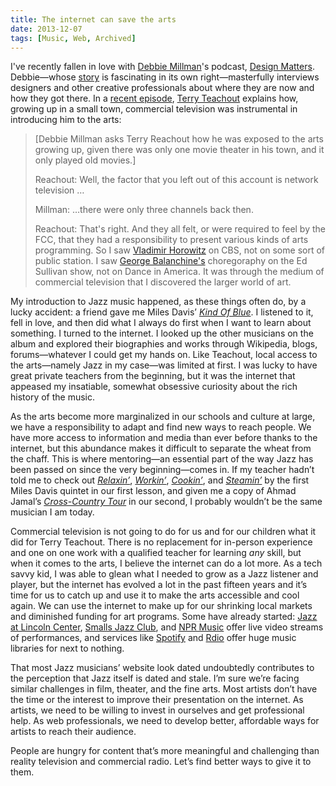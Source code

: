 ```yaml
---
title: The internet can save the arts
date: 2013-12-07
tags: [Music, Web, Archived]
---
```


I've recently fallen in love with [Debbie Millman](http://debbiemillman.com/)'s podcast, [Design Matters](http://observermedia.designobserver.com/show_designmatters.html). Debbie—whose [story](http://thegreatdiscontent.com/debbie-millman) is fascinating in its own right—masterfully interviews designers and other creative professionals about where they are now and how they got there. In a [recent episode](http://observermedia.designobserver.com/audio/terry-teachout/38216/), [Terry Teachout](http://en.wikipedia.org/wiki/Terry_Teachout) explains how, growing up in a small town, commercial television was instrumental in introducing him to the arts:

> [Debbie Millman asks Terry Reachout how he was exposed to the arts growing up, given there was only one movie theater in his town, and it only played old movies.]
> 
> <span class="quote-speaker">Reachout:</span> Well, the factor that you left out of this account is network television&nbsp;&hellip;
> 
> <span class="quote-speaker">Millman:</span> &hellip;there were only three channels back then.
> 
> <span class="quote-speaker">Reachout:</span> That's right. And they all felt, or were required to feel by the FCC, that they had a responsibility to present various kinds of arts programming. So I saw [Vladimir Horowitz][9675-001] on CBS, not on some sort of public station. I saw [George Balanchine's][9675-002] choregoraphy on the Ed Sullivan show, not on Dance in America. It was through the medium of commercial television that I discovered the larger world of art.

My introduction to Jazz music happened, as these things often do, by a lucky accident: a friend gave me Miles Davis’ *[Kind Of Blue][9002-001]*. I listened to it, fell in love, and then did what I always do first when I want to learn about something. I turned to the internet. I looked up the other musicians on the album and explored their biographies and works through Wikipedia, blogs, forums—whatever I could get my hands on. Like Teachout, local access to the arts—namely Jazz in my case—was limited at first. I was lucky to have great private teachers from the beginning, but it was the internet that appeased my insatiable, somewhat obsessive curiosity about the rich history of the music. 

As the arts become more marginalized in our schools and culture at large, we have a responsibility to adapt and find new ways to reach people. We have more access to information and media than ever before thanks to the internet, but this abundance makes it difficult to separate the wheat from the chaff. This is where mentoring—an essential part of the way Jazz has been passed on since the very beginning—comes in. If my teacher hadn’t told me to check out *[Relaxin’][9002-002]*, *[Workin’][9002-003]*, *[Cookin’][9002-004]*, and *[Steamin’][9002-005]* by the first Miles Davis quintet in our first lesson, and given me a copy of Ahmad Jamal’s *[Cross-Country Tour][9002-006]* in our second, I probably wouldn’t be the same musician I am today. 

Commercial television is not going to do for us and for our children what it did for Terry Teachout. There is no replacement for in-person experience and one on one work with a qualified teacher for learning *any* skill, but when it comes to the arts, I believe the internet can do a lot more. As a tech savvy kid, I was able to glean what I needed to grow as a Jazz listener and player, but the internet has evolved a lot in the past fifteen years and it’s time for us to catch up and use it to make the arts accessible and cool again. We can use the internet to make up for our shrinking local markets and diminished funding for art programs. Some have already started: [Jazz at Lincoln Center](http://jalc.org), [Smalls Jazz Club](http://smallsjazzclub.com/), and [NPR Music](http://www.npr.org/series/live-in-concert/) offer live video streams of performances, and services like [Spotify](http://spotify.com) and [Rdio](http://rdio.com) offer huge music libraries for next to nothing.

That most Jazz musicians’ website look dated undoubtedly contributes to the perception that Jazz itself is dated and stale. I’m sure we’re facing similar challenges in film, theater, and the fine arts. Most artists don’t have the time or the interest to improve their presentation on the internet. As artists, we need to be willing to invest in ourselves and get professional help. As web professionals, we need to develop better, affordable ways for artists to reach their audience. 

People are hungry for content that’s more meaningful and challenging than reality television and commercial radio. Let’s find better ways to give it to them. 

[9002-001]: http://www.amazon.com/gp/product/B000002ADT/ref=as_li_ss_tl?ie=UTF8&camp=1789&creative=390957&creativeASIN=B000002ADT&linkCode=as2&tag=nadavis-20
[9002-002]: http://www.amazon.com/gp/product/B000EGDAHU/ref=as_li_ss_tl?ie=UTF8&camp=1789&creative=390957&creativeASIN=B000EGDAHU&linkCode=as2&tag=nadavis-20
[9002-003]: http://www.amazon.com/gp/product/B000000YGI/ref=as_li_ss_tl?ie=UTF8&camp=1789&creative=390957&creativeASIN=B000000YGI&linkCode=as2&tag=nadavis-20
[9002-004]: http://www.amazon.com/gp/product/B000000Y7F/ref=as_li_ss_tl?ie=UTF8&camp=1789&creative=390957&creativeASIN=B000000Y7F&linkCode=as2&tag=nadavis-20
[9002-005]: http://www.amazon.com/gp/product/B000000YLS/ref=as_li_ss_tl?ie=UTF8&camp=1789&creative=390957&creativeASIN=B000000YLS&linkCode=as2&tag=nadavis-20
[9002-006]: http://www.amazon.com/gp/product/B000006EJ4/ref=as_li_ss_tl?ie=UTF8&camp=1789&creative=390957&creativeASIN=B000006EJ4&linkCode=as2&tag=nadavis-20
[9675-001]: http://en.wikipedia.org/wiki/Vladimir_Horowitz
[9675-002]: http://en.wikipedia.org/wiki/George_Balanchine
